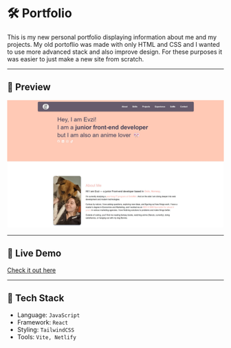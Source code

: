 # 🛠️ Portfolio

This is my new personal portfolio displaying information about me and my projects. My old portoflio was made with only HTML and CSS and I wanted to use more advanced stack and also improve design. For these purposes it was easier to just make a new site from scratch.

---

## 📸 Preview

![Screenshot](/src/assets/project-preview.jpg)  


---

## 🚀 Live Demo

[Check it out here](https://evzistara.no/)

---

## 🔧 Tech Stack

- Language: `JavaScript`
- Framework: `React`
- Styling: `TailwindCSS`
- Tools: `Vite, Netlify`


